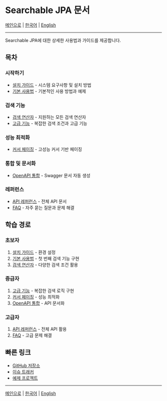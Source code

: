 # Searchable JPA 문서

[메인으로](../../README.md) | [한국어](README.md) | [English](../en/README.md)

---

Searchable JPA에 대한 상세한 사용법과 가이드를 제공합니다.

## 목차

### 시작하기
- [설치 가이드](installation.md) - 시스템 요구사항 및 설치 방법
- [기본 사용법](basic-usage.md) - 기본적인 사용 방법과 예제

### 검색 기능
- [검색 연산자](search-operators.md) - 지원하는 모든 검색 연산자
- [고급 기능](advanced-features.md) - 복잡한 검색 조건과 고급 기능

### 성능 최적화
- [커서 페이징](cursor-pagination.md) - 고성능 커서 기반 페이징

### 통합 및 문서화
- [OpenAPI 통합](openapi-integration.md) - Swagger 문서 자동 생성

### 레퍼런스
- [API 레퍼런스](api-reference.md) - 전체 API 문서
- [FAQ](faq.md) - 자주 묻는 질문과 문제 해결

## 학습 경로

### 초보자
1. [설치 가이드](installation.md) - 환경 설정
2. [기본 사용법](basic-usage.md) - 첫 번째 검색 기능 구현
3. [검색 연산자](search-operators.md) - 다양한 검색 조건 활용

### 중급자
1. [고급 기능](advanced-features.md) - 복잡한 검색 로직 구현
2. [커서 페이징](cursor-pagination.md) - 성능 최적화
3. [OpenAPI 통합](openapi-integration.md) - API 문서화

### 고급자
1. [API 레퍼런스](api-reference.md) - 전체 API 활용
2. [FAQ](faq.md) - 고급 문제 해결

## 빠른 링크

- [GitHub 저장소](https://github.com/simplecore-inc/searchable-jpa)
- [이슈 트래커](https://github.com/simplecore-inc/searchable-jpa/issues)
- [예제 프로젝트](../../searchable-jpa-example/)

---

[메인으로](../../README.md) | [한국어](README.md) | [English](../en/README.md) 